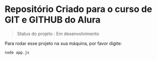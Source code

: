 <h1>Repositório Criado para o curso de GIT  e GITHUB do Alura</h1>

> Status do projeto : Em desenvolvimento 


Para rodar esse projeto na sua máquina, por favor digite: 

```
node app.js 
```
